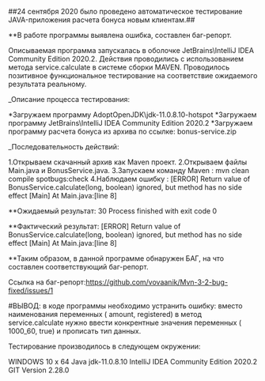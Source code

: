 ##24 сентября 2020 было проведено автоматическое тестирование JAVA-приложения расчета бонуса новым клиентам.##


**В работе программы выявлена ошибка, составлен баг-репорт.

Описываемая программа запускалась в оболочке JetBrains\IntelliJ IDEA Community Edition 2020.2. 
Действия проводились с использованием метода service.calculate в системе сборки MAVEN. 
Проводилось позитивное функциональное тестирование на соответствие ожидаемого результата реальному.

_Описание процесса тестирования:

*Загружаем программу AdoptOpenJDK\jdk-11.0.8.10-hotspot 
*Загружаем программу JetBrains\IntelliJ IDEA Community Edition 2020.2 
*Загружаем программу расчета бонуса из архива по ссылке: bonus-service.zip

_Последовательность действий:

1.Открываем скачанный архив как Maven проект. 
2.Открываем файлы Main.java и BonusService.java. 
3.Запускаем команду Maven : mvn clean compile spotbugs:check 
4.Наблюдаем ошибку : [ERROR] Return value of BonusService.calculate(long, boolean) ignored, but method has no side effect [Main] At Main.java:[line 8]

**Ожидаемый результат: 30 Process finished with exit code 0

**Фактический результат: [ERROR] Return value of BonusService.calculate(long, boolean) ignored, but method has no side effect [Main] At Main.java:[line 8]


**Таким образом, в данной программе обнаружен БАГ, на что составлен соответствующий баг-репорт.

Ссылка на баг-репорт:https://github.com/vovaanik/Mvn-3-2-bug-fixed/issues/1

#ВЫВОД: в коде программы необходимо устранить ошибку:
вместо наименования переменных 
( amount, registered) в метод service.сalculate нужно ввести конкрентные значения переменных ( 1000_60, true) и прописать тип данных.

Тестирование производилось в следующем окружении:

WINDOWS 10 x 64 
Java jdk-11.0.8.10 
IntelliJ IDEA Community Edition 2020.2
GIT Version 2.28.0